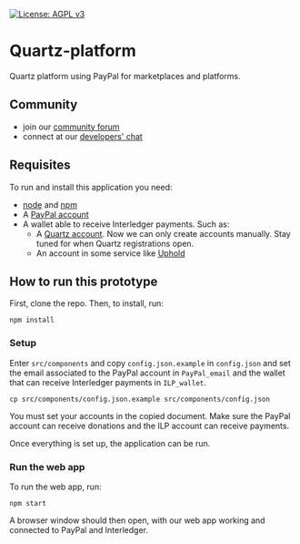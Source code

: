[![License: AGPL v3](https://img.shields.io/github/license/DecentralizedScience/Prototype?color=blue)](http://www.gnu.org/licenses/agpl-3.0)

# Quartz-platform
Quartz platform using PayPal for marketplaces and platforms.

## Community
* join our [community forum](https://discuss.decentralized.science/)
* connect at our [developers' chat](https://dec-sci.zulipchat.com/#narrow/stream/238971-development)

## Requisites
To run and install this application you need:

* [node](https://nodejs.org) and [npm](https://www.npmjs.com/)
* A [PayPal account](https://www.paypal.com/webapps/mpp/account-selection)
* A wallet able to receive Interledger payments. Such as:
  * A [Quartz account](https://quartz.to/). Now we can only create accounts manually. Stay tuned for when Quartz registrations open.
  * An account in some service like [Uphold](https://uphold.com/es)

## How to run this prototype
First, clone the repo. Then, to install, run:
```
npm install
```

### Setup
Enter `src/components` and copy `config.json.example` in `config.json` and set the email associated to the PayPal account in `PayPal_email` and the wallet that can receive Interledger payments in `ILP_wallet`.
```
cp src/components/config.json.example src/components/config.json
```

You must set your accounts in the copied document. Make sure the PayPal account can receive donations and the ILP account can receive payments.

Once everything is set up, the application can be run.


### Run the web app
To run the web app, run:
```
npm start
```

A browser window should then open, with our web app working and connected to PayPal and Interledger.
